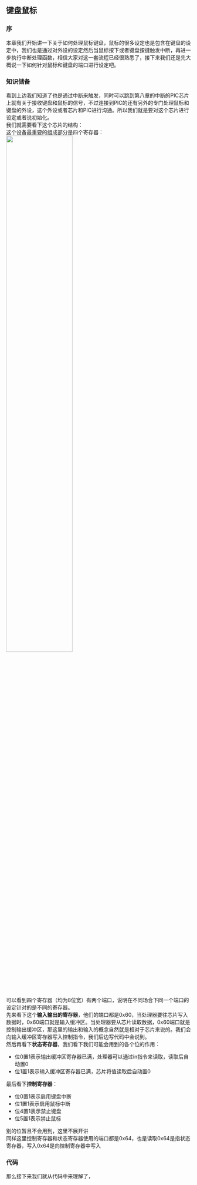 ## 键盘鼠标

### 序
本章我们开始讲一下关于如何处理鼠标键盘，鼠标的很多设定也是包含在键盘的设定中，我们也是通过对外设的设定然后当鼠标按下或者键盘按键触发中断，再进一步执行中断处理函数，相信大家对这一套流程已经很熟悉了，接下来我们还是先大概说一下如何针对鼠标和键盘的端口进行设定吧。

### 知识储备
看到上边我们知道了也是通过中断来触发，同时可以跳到第八章的中断的PIC芯片上就有关于接收键盘和鼠标的信号，不过连接到PIC的还有另外的专门处理鼠标和键盘的外设，这个外设或者芯片和PIC进行沟通。所以我们就是要对这个芯片进行设定或者说初始化。<br/>
我们就需要看下这个芯片的结构：<br/>
这个设备最重要的组成部分是四个寄存器：<br/>
<img src="https://user-images.githubusercontent.com/22785392/188274582-077f8826-9aec-4bf8-916c-60ff17721610.png" width="60%" height="60%" /><br/>
可以看到四个寄存器（均为8位宽）有两个端口，说明在不同场合下同一个端口的设定针对的是不同的寄存器。<br/>
先来看下这个**输入输出的寄存器**，他们的端口都是0x60，当处理器要往芯片写入数据时，0x60端口就是输入缓冲区。当处理器要从芯片读取数据，0x60端口就是控制输出缓冲区，那这里的输出和输入的概念自然就是相对于芯片来说的。我们会向输入缓冲区寄存器写入控制指令，我们后边写代码中会说到。<br/>
然后再看下**状态寄存器**，我们看下我们可能会用到的各个位的作用：
* 位0置1表示输出缓冲区寄存器已满，处理器可以通过in指令来读取，读取后自动置0
* 位1置1表示输入缓冲区寄存器已满，芯片将值读取后自动置0

最后看下**控制寄存器**：<br/>
* 位0置1表示启用键盘中断
* 位1置1表示启用鼠标中断
* 位4置1表示禁止键盘
* 位5置1表示禁止鼠标

别的位暂且不会用到，这里不展开讲<br/>
同样这里控制寄存器和状态寄存器使用的端口都是0x64，也是读取0x64是指状态寄存器，写入0x64是向控制寄存器中写入

### 代码
那么接下来我们就从代码中来理解了，

